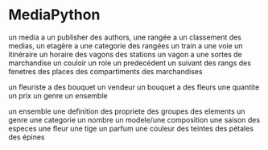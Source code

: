 # MediaPython
un media a 
         un publisher
         des authors,
une rangée a 
           un classement
           des medias,
un etagère a
         une categorie
         des rangées
un train a
         une voie
         un itinéraire
         un horaire
         des vagons
         des stations
un vagon a
         une sortes de marchandise
         un couloir
         un role
         un predecédent
         un suivant
         des rangs
         des fenetres
         des places
         des compartiments
         des marchandises
         
un fleuriste
         a des bouquet
         un vendeur
un bouquet
         a des fleurs
         une quantite
         un prix
         un genre
         un ensemble
         
un ensemble
         une definition
         des propriete
         des groupes
         des elements
un genre
         une categorie
         un nombre
         un modele/une composition
         une saison
         des especes
une fleur
         une tige
         un parfum
         une couleur
         des teintes
         des pétales
         des épines
